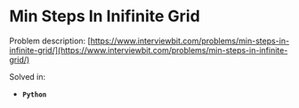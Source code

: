 # Min Steps In Inifinite Grid

Problem description: [https://www.interviewbit.com/problems/min-steps-in-infinite-grid/](https://www.interviewbit.com/problems/min-steps-in-infinite-grid/) 


Solved in:

 * **`Python`**
